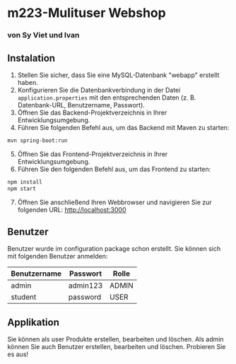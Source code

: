 
# m223-Mulituser Webshop

### von Sy Viet und Ivan
## Instalation

1. Stellen Sie sicher, dass Sie eine MySQL-Datenbank "webapp" erstellt haben.
2. Konfigurieren Sie die Datenbankverbindung in der Datei `application.properties` mit den entsprechenden Daten (z. B. Datenbank-URL, Benutzername, Passwort).
3. Öffnen Sie das Backend-Projektverzeichnis in Ihrer Entwicklungsumgebung.
4. Führen Sie folgenden Befehl aus, um das Backend mit Maven zu starten:

```sh
mvn spring-boot:run
```
5. Öffnen Sie das Frontend-Projektverzeichnis in Ihrer Entwicklungsumgebung.
6. Führen Sie den folgenden Befehl aus, um das Frontend zu starten:
```sh
npm install
npm start
```
7. Öffnen Sie anschließend Ihren Webbrowser und navigieren Sie zur folgenden URL: [http://localhost:3000](http://localhost:3000)


## Benutzer
Benutzer wurde im configuration package  schon erstellt. Sie können sich mit folgenden Benutzer anmelden:

| Benutzername | Passwort | Rolle |
|--------------|----------| ----- |
| admin        | admin123 | ADMIN |
| student      | password | USER  |

## Applikation
Sie können als user Produkte erstellen, bearbeiten und löschen. Als admin können Sie auch Benutzer erstellen, bearbeiten und löschen.
Probieren Sie es aus!


